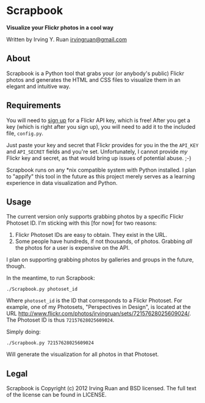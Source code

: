 Scrapbook
=====

**Visualize your Flickr photos in a cool way**

Written by Irving Y. Ruan [irvingruan@gmail.com](irvingruan@gmail.com)

## About

Scrapbook is a Python tool that grabs your (or anybody's public) Flickr photos and generates the HTML and CSS files to visualize them in an elegant and intuitive way.

## Requirements

You will need to [sign up](http://www.flickr.com/services/api/misc.api_keys.html) for a Flickr API key, which is free! After you get a key (which is right after you sign up), you will need to add it to the included file, `config.py`.

Just paste your key and secret that Flickr provides for you in the the `API_KEY` and `API_SECRET` fields and you're set. Unfortunately, I cannot provide *my* Flickr key and secret, as that would bring up issues of potential abuse. ;-)

Scrapbook runs on any *nix compatible system with Python installed. I plan to "appify" this tool in the future as this project merely serves as a learning experience in data visualization and Python.

## Usage

The current version only supports grabbing photos by a specific Flickr Photoset ID. I'm sticking with this [for now] for two reasons:

1. Flickr Photoset IDs are easy to obtain. They exist in the URL.
2. Some people have hundreds, if not thousands, of photos. Grabbing *all* the photos for a user is expensive on the API.

I plan on supporting grabbing photos by galleries and groups in the future, though.

In the meantime, to run Scrapbook:

`./Scrapbook.py photoset_id`

Where `photoset_id` is the ID that corresponds to a Flickr Photoset. For example, one of my Photosets, "Perspectives in Design", is located at the URL [<http://www.flickr.com/photos/irvingruan/sets/72157628025609024/>](http://www.flickr.com/photos/irvingruan/sets/72157628025609024/). The Photoset ID is thus `72157628025609024`.

Simply doing:

`./Scrapbook.py 72157628025609024`

Will generate the visualization for all photos in that Photoset.

## Legal

Scrapbook is Copyright (c) 2012 Irving Ruan and BSD licensed. The full text of the license can be found in LICENSE.



